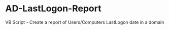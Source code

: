 AD-LastLogon-Report
===================

VB Script - Create a report of Users/Computers LastLogon date in a domain
